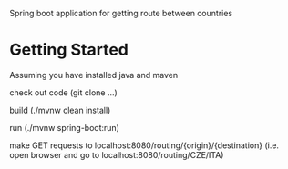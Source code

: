 Spring boot application for getting route between countries

# Getting Started

Assuming you have installed java and maven

check out code (git clone ...)

build (./mvnw clean install)

run (./mvnw spring-boot:run)

make GET requests to localhost:8080/routing/{origin}/{destination}
(i.e. open browser and go to localhost:8080/routing/CZE/ITA)